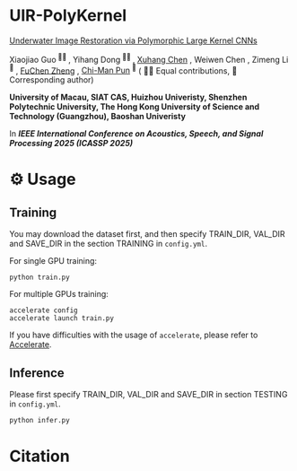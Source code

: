 # UIR-PolyKernel

[Underwater Image Restoration via Polymorphic Large Kernel CNNs](https://arxiv.org/abs/2412.18459)
<div>
<span class="author-block">
  Xiaojiao Guo<sup> 👨‍💻‍ </sup>
</span>,
  <span class="author-block">
    Yihang Dong<sup> 👨‍💻‍ </sup>
  </span>,
  <span class="author-block">
    <a href='https://cxh.netlify.app/'>Xuhang Chen</a>
  </span>,
  <span class="author-block">
    Weiwen Chen
  </span>,
  <span class="author-block">
    Zimeng Li<sup> 📮</sup>
  </span>,
  <span class="author-block">
    <a href='https://lzeeorno.github.io/'>FuChen Zheng</a>
  </span>,
  <span class="author-block">
    <a href='https://cmpun.github.io/'>Chi-Man Pun</a><sup> 📮</sup>
  </span>
  ( 👨‍💻‍ Equal contributions, 📮 Corresponding author)
</div>

<b>University of Macau, SIAT CAS, Huizhou Univeristy, Shenzhen Polytechnic University, The Hong Kong University of Science and Technology (Guangzhou), Baoshan Univeristy</b>

In <b>_IEEE International Conference on Acoustics, Speech, and Signal Processing 2025 (ICASSP 2025)_</b>

# ⚙️ Usage

## Training
You may download the dataset first, and then specify TRAIN_DIR, VAL_DIR and SAVE_DIR in the section TRAINING in `config.yml`.

For single GPU training:
```
python train.py
```
For multiple GPUs training:
```
accelerate config
accelerate launch train.py
```
If you have difficulties with the usage of `accelerate`, please refer to <a href="https://github.com/huggingface/accelerate">Accelerate</a>.

## Inference

Please first specify TRAIN_DIR, VAL_DIR and SAVE_DIR in section TESTING in `config.yml`.

```bash
python infer.py
```

# Citation

```bib
```
